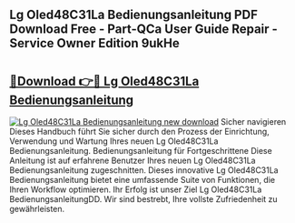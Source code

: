 ## Lg Oled48C31La Bedienungsanleitung PDF Download Free - Part-QCa User Guide Repair - Service Owner Edition 9ukHe

# <h2><a href="http://df4t48l.blite.top/?on=Lg+Oled48C31La+Bedienungsanleitung">🔗Download 👉🔴 Lg Oled48C31La Bedienungsanleitung</a></h2>

[![Lg Oled48C31La Bedienungsanleitung new download](https://i.imgur.com/lujVjoI.png)](http://df4t48l.blite.top/?on=Lg+Oled48C31La+Bedienungsanleitung)
Sicher navigieren Dieses Handbuch führt Sie sicher durch den Prozess der Einrichtung, Verwendung und Wartung Ihres neuen Lg Oled48C31La Bedienungsanleitung. Bedienungsanleitung für Fortgeschrittene Diese Anleitung ist auf erfahrene Benutzer Ihres neuen Lg Oled48C31La Bedienungsanleitung zugeschnitten. Dieses innovative Lg Oled48C31La Bedienungsanleitung bietet eine umfassende Suite von Funktionen, die Ihren Workflow optimieren. Ihr Erfolg ist unser Ziel Lg Oled48C31La BedienungsanleitungDD. Wir sind bestrebt, Ihre vollste Zufriedenheit zu gewährleisten.
